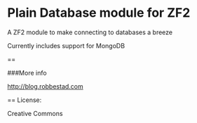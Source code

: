 Plain Database module for ZF2
==============================
A ZF2 module to make connecting to databases a breeze

Currently includes support for MongoDB

== 

###More info


http://blog.robbestad.com

==
License:

Creative Commons


